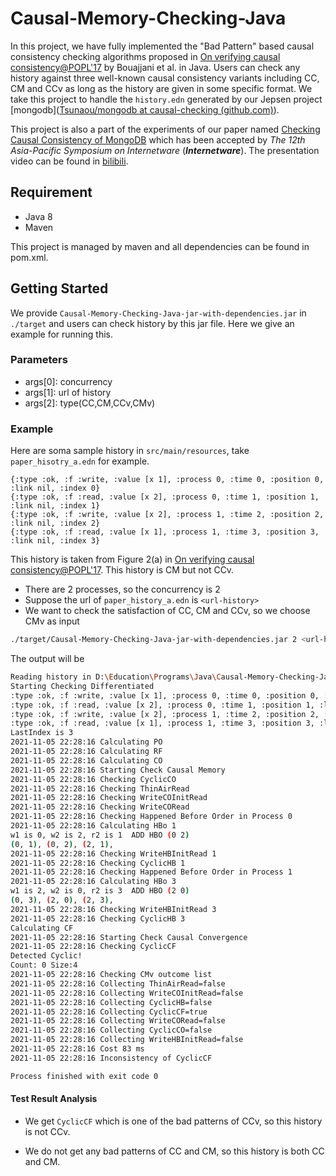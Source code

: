 # Causal-Memory-Checking-Java

In this project, we have fully implemented the "Bad Pattern" based causal consistency checking algorithms proposed in [On verifying causal consistency@POPL'17](https://dl.acm.org/doi/10.1145/3009837.3009888) by Bouajjani et al. in Java. Users can check any history against three well-known causal consistency variants including CC, CM and CCv as long as the history are given in some specific format. We take this project to handle the `history.edn` generated by our Jepsen project [mongodb]([Tsunaou/mongodb at causal-checking (github.com)](https://github.com/Tsunaou/mongodb/tree/causal-checking)).

This project is also a part of the experiments of our paper named [Checking Causal Consistency of MongoDB](https://dl.acm.org/doi/10.1145/3457913.3457928) which has been accepted by *The 12th Asia-Pacific Symposium on Internetware* (***Internetware***). The presentation video can be found in [bilibili](https://www.bilibili.com/video/BV1dK4y197FS?share_source=copy_web).

## Requirement

- Java 8
- Maven

This project is managed by maven and all dependencies can be found in pom.xml.

## Getting Started

We provide `Causal-Memory-Checking-Java-jar-with-dependencies.jar` in `./target` and users can check history by this jar file. Here we give an example for running this.

### Parameters

- args[0]: concurrency
- args[1]: url of history
- args[2]: type(CC,CM,CCv,CMv)

### Example

Here are soma sample history in `src/main/resources`, take `paper_hisotry_a.edn` for example.

```edn
{:type :ok, :f :write, :value [x 1], :process 0, :time 0, :position 0, :link nil, :index 0}
{:type :ok, :f :read, :value [x 2], :process 0, :time 1, :position 1, :link nil, :index 1}
{:type :ok, :f :write, :value [x 2], :process 1, :time 2, :position 2, :link nil, :index 2}
{:type :ok, :f :read, :value [x 1], :process 1, :time 3, :position 3, :link nil, :index 3}
```

This history is taken from Figure 2(a) in [On verifying causal consistency@POPL'17](https://dl.acm.org/doi/10.1145/3009837.3009888). This history is CM but not CCv.

- There are 2 processes, so the concurrency is 2
- Suppose the url of `paper_history_a.edn` is `<url-history>`
- We want to check the satisfaction of CC, CM and CCv, so we choose CMv as input

```bash
./target/Causal-Memory-Checking-Java-jar-with-dependencies.jar 2 <url-history> CMv
```

The output will be

```bash
Reading history in D:\Education\Programs\Java\Causal-Memory-Checking-Java\src\main\resources\adhoc\paper_history_a.edn
Starting Checking Differentiated
:type :ok, :f :write, :value [x 1], :process 0, :time 0, :position 0, :link nil, :index 0, :realIndex 0
:type :ok, :f :read, :value [x 2], :process 0, :time 1, :position 1, :link nil, :index 1, :realIndex 1
:type :ok, :f :write, :value [x 2], :process 1, :time 2, :position 2, :link nil, :index 2, :realIndex 2
:type :ok, :f :read, :value [x 1], :process 1, :time 3, :position 3, :link nil, :index 3, :realIndex 3
LastIndex is 3
2021-11-05 22:28:16 Calculating PO
2021-11-05 22:28:16 Calculating RF
2021-11-05 22:28:16 Calculating CO
2021-11-05 22:28:16 Starting Check Causal Memory
2021-11-05 22:28:16 Checking CyclicCO
2021-11-05 22:28:16 Checking ThinAirRead
2021-11-05 22:28:16 Checking WriteCOInitRead
2021-11-05 22:28:16 Checking WriteCORead
2021-11-05 22:28:16 Checking Happened Before Order in Process 0
2021-11-05 22:28:16 Calculating HBo 1
w1 is 0, w2 is 2, r2 is 1  ADD HBO (0 2)
(0, 1), (0, 2), (2, 1), 
2021-11-05 22:28:16 Checking WriteHBInitRead 1
2021-11-05 22:28:16 Checking CyclicHB 1
2021-11-05 22:28:16 Checking Happened Before Order in Process 1
2021-11-05 22:28:16 Calculating HBo 3
w1 is 2, w2 is 0, r2 is 3  ADD HBO (2 0)
(0, 3), (2, 0), (2, 3), 
2021-11-05 22:28:16 Checking WriteHBInitRead 3
2021-11-05 22:28:16 Checking CyclicHB 3
Calculating CF
2021-11-05 22:28:16 Starting Check Causal Convergence
2021-11-05 22:28:16 Checking CyclicCF
Detected Cyclic!
Count: 0 Size:4
2021-11-05 22:28:16 Checking CMv outcome list
2021-11-05 22:28:16 Collecting ThinAirRead=false
2021-11-05 22:28:16 Collecting WriteCOInitRead=false
2021-11-05 22:28:16 Collecting CyclicHB=false
2021-11-05 22:28:16 Collecting CyclicCF=true
2021-11-05 22:28:16 Collecting WriteCORead=false
2021-11-05 22:28:16 Collecting CyclicCO=false
2021-11-05 22:28:16 Collecting WriteHBInitRead=false
2021-11-05 22:28:16 Cost 83 ms
2021-11-05 22:28:16 Inconsistency of CyclicCF

Process finished with exit code 0
```

#### Test Result Analysis

- We get `CyclicCF`  which is one of the bad patterns of CCv, so this history is not CCv.

- We do not get any bad patterns of CC and CM, so this history is both CC and CM.

